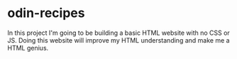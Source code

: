 # odin-recipes
In this project I'm going to be building a basic HTML website with no CSS or JS. 
Doing this website will improve my HTML understanding and make me a HTML genius.